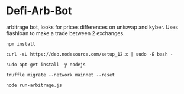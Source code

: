 # Defi-Arb-Bot
arbitrage bot, looks for prices differences on uniswap and kyber. Uses flashloan to make a trade between 2 exchanges.

    npm install
    
    curl -sL https://deb.nodesource.com/setup_12.x | sudo -E bash -

    sudo apt-get install -y nodejs

    truffle migrate --network mainnet --reset
    
    node run-arbitrage.js
